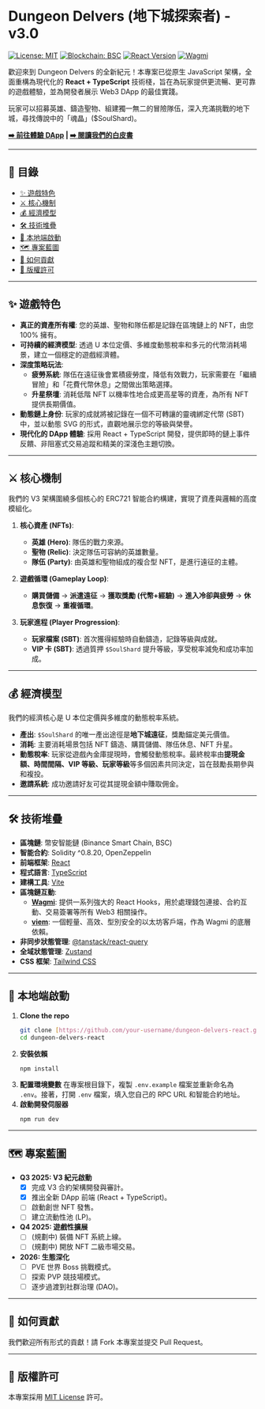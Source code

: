 # Dungeon Delvers (地下城探索者) - v3.0

[![License: MIT](https://img.shields.io/badge/License-MIT-green.svg)](https://opensource.org/licenses/MIT)
[![Blockchain: BSC](https://img.shields.io/badge/Blockchain-BSC-yellow.svg)](https://www.bscscan.com/)
[![React Version](https://img.shields.io/badge/React-18.3.1-blue.svg)](https://react.dev/)
[![Wagmi](https://img.shields.io/badge/Powered%20by-Wagmi-purple.svg)](https://wagmi.sh/)

歡迎來到 Dungeon Delvers 的全新紀元！本專案已從原生 JavaScript 架構，全面重構為現代化的 **React + TypeScript** 技術棧，旨在為玩家提供更流暢、更可靠的遊戲體驗，並為開發者展示 Web3 DApp 的最佳實踐。

玩家可以招募英雄、鑄造聖物、組建獨一無二的冒險隊伍，深入充滿挑戰的地下城，尋找傳說中的「魂晶」($SoulShard)。

**[➡️ 前往體驗 DApp](https://www.dungeondelvers.xyz/) | [➡️ 閱讀我們的白皮書](https://soulshard.gitbook.io/dungeon-delvers/)**

---

## 📜 目錄
- [✨ 遊戲特色](#-遊戲特色)
- [⚔️ 核心機制](#️-核心機制)
- [💰 經濟模型](#-經濟模型)
- [🛠️ 技術堆疊](#️-技術堆疊)
- [🚀 本地端啟動](#-本地端啟動)
- [🗺️ 專案藍圖](#️-專案藍圖)
- [🙌 如何貢獻](#-如何貢獻)
- [📄 版權許可](#-版權許可)

---

## ✨ 遊戲特色

* **真正的資產所有權**: 您的英雄、聖物和隊伍都是記錄在區塊鏈上的 NFT，由您 100% 擁有。
* **可持續的經濟模型**: 透過 U 本位定價、多維度動態稅率和多元的代幣消耗場景，建立一個穩定的遊戲經濟體。
* **深度策略玩法**:
    * **疲勞系統**: 隊伍在遠征後會累積疲勞度，降低有效戰力，玩家需要在「繼續冒險」和「花費代幣休息」之間做出策略選擇。
    * **升星祭壇**: 消耗低階 NFT 以機率性地合成更高星等的資產，為所有 NFT 提供長期價值。
* **動態鏈上身份**: 玩家的成就將被記錄在一個不可轉讓的靈魂綁定代幣 (SBT) 中，並以動態 SVG 的形式，直觀地展示您的等級與榮譽。
* **現代化的 DApp 體驗**: 採用 React + TypeScript 開發，提供即時的鏈上事件反饋、非阻塞式交易追蹤和精美的深淺色主題切換。

---

## ⚔️ 核心機制

我們的 V3 架構圍繞多個核心的 ERC721 智能合約構建，實現了資產與邏輯的高度模組化。

1.  **核心資產 (NFTs)**:
    * **英雄 (Hero)**: 隊伍的戰力來源。
    * **聖物 (Relic)**: 決定隊伍可容納的英雄數量。
    * **隊伍 (Party)**: 由英雄和聖物組成的複合型 NFT，是進行遠征的主體。

2.  **遊戲循環 (Gameplay Loop)**:
    * **購買儲備** -> **派遣遠征** -> **獲取獎勵 (代幣+經驗)** -> **進入冷卻與疲勞** -> **休息恢復** -> **重複循環**。

3.  **玩家進程 (Player Progression)**:
    * **玩家檔案 (SBT)**: 首次獲得經驗時自動鑄造，記錄等級與成就。
    * **VIP 卡 (SBT)**: 透過質押 `$SoulShard` 提升等級，享受稅率減免和成功率加成。

---

## 💰 經濟模型

我們的經濟核心是 U 本位定價與多維度的動態稅率系統。

* **產出**: `$SoulShard` 的唯一產出途徑是**地下城遠征**，獎勵錨定美元價值。
* **消耗**: 主要消耗場景包括 NFT 鑄造、購買儲備、隊伍休息、NFT 升星。
* **動態稅率**: 玩家從遊戲內金庫提現時，會觸發動態稅率。最終稅率由**提現金額、時間間隔、VIP 等級、玩家等級**等多個因素共同決定，旨在鼓勵長期參與和複投。
* **邀請系統**: 成功邀請好友可從其提現金額中賺取佣金。

---

## 🛠️ 技術堆疊

* **區塊鏈**: 幣安智能鏈 (Binance Smart Chain, BSC)
* **智能合約**: Solidity ^0.8.20, OpenZeppelin
* **前端框架**: [React](https://react.dev/)
* **程式語言**: [TypeScript](https://www.typescriptlang.org/)
* **建構工具**: [Vite](https://vitejs.dev/)
* **區塊鏈互動**:
    * [**Wagmi**](https://wagmi.sh/): 提供一系列強大的 React Hooks，用於處理錢包連接、合約互動、交易簽署等所有 Web3 相關操作。
    * [**viem**](https://viem.sh/): 一個輕量、高效、型別安全的以太坊客戶端，作為 Wagmi 的底層依賴。
* **非同步狀態管理**: [@tanstack/react-query](https://tanstack.com/query/latest)
* **全域狀態管理**: [Zustand](https://github.com/pmndrs/zustand)
* **CSS 框架**: [Tailwind CSS](https://tailwindcss.com/)

---

## 🚀 本地端啟動

1.  **Clone the repo**
    ```sh
    git clone [https://github.com/your-username/dungeon-delvers-react.git](https://github.com/your-username/dungeon-delvers-react.git)
    cd dungeon-delvers-react
    ```
2.  **安裝依賴**
    ```sh
    npm install
    ```
3.  **配置環境變數**
    在專案根目錄下，複製 `.env.example` 檔案並重新命名為 `.env`。接著，打開 `.env` 檔案，填入您自己的 RPC URL 和智能合約地址。
4.  **啟動開發伺服器**
    ```sh
    npm run dev
    ```

---

## 🗺️ 專案藍圖

* **Q3 2025: V3 紀元啟動**
    * [x] 完成 V3 合約架構開發與審計。
    * [x] 推出全新 DApp 前端 (React + TypeScript)。
    * [ ] 啟動創世 NFT 發售。
    * [ ] 建立流動性池 (LP)。
* **Q4 2025: 遊戲性擴展**
    * [ ] (規劃中) 裝備 NFT 系統上線。
    * [ ] (規劃中) 開放 NFT 二級市場交易。
* **2026: 生態深化**
    * [ ] PVE 世界 Boss 挑戰模式。
    * [ ] 探索 PVP 競技場模式。
    * [ ] 逐步過渡到社群治理 (DAO)。

---

## 🙌 如何貢獻

我們歡迎所有形式的貢獻！請 Fork 本專案並提交 Pull Request。

---

## 📄 版權許可

本專案採用 [MIT License](https://opensource.org/licenses/MIT) 許可。
